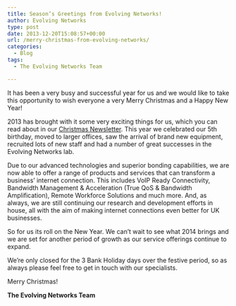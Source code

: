 ```yaml
---
title: Season’s Greetings from Evolving Networks!
author: Evolving Networks
type: post
date: 2013-12-20T15:08:57+00:00
url: /merry-christmas-from-evolving-networks/
categories:
  - Blog
tags:
  - The Evolving Networks Team

---
```

It has been a very busy and successful year for us and we would like to take this opportunity to wish everyone a very Merry Christmas and a Happy New Year!

2013 has brought with it some very exciting things for us, which you can read about in our <a href="/wp-content/uploads/2013/12/Merry-Christmas-from-Evolving-Networks.pdf" target="_blank">Christmas Newsletter</a>. This year we celebrated our 5th birthday, moved to larger offices, saw the arrival of brand new equipment, recruited lots of new staff and had a number of great successes in the Evolving Networks lab.

Due to our advanced technologies and superior bonding capabilities, we are now able to offer a range of products and services that can transform a business’ internet connection. This includes VoIP Ready Connectivity, Bandwidth Management & Acceleration (True QoS & Bandwidth Amplification), Remote Workforce Solutions and much more. And, as always, we are still continuing our research and development efforts in house, all with the aim of making internet connections even better for UK businesses.

So for us its roll on the New Year. We can’t wait to see what 2014 brings and we are set for another period of growth as our service offerings continue to expand.

We&#8217;re only closed for the 3 Bank Holiday days over the festive period, so as always please feel free to get in touch with our specialists.

Merry Christmas!

**The Evolving Networks Team**